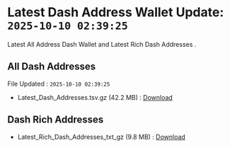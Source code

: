 # Latest Dash Address Wallet Update: `2025-10-10 02:39:25`

Latest All Address Dash Wallet and Latest Rich Dash Addresses .

## All Dash Addresses

File Updated : `2025-10-10 02:39:25`

- Latest_Dash_Addresses.tsv.gz (42.2 MB) : [Download](https://github.com/Pymmdrza/Rich-Address-Wallet/releases/tag/Dash)

## Dash Rich Addresses

- Latest_Rich_Dash_Addresses_txt_gz (9.8 MB) : [Download](https://github.com/Pymmdrza/Rich-Address-Wallet/releases/tag/Dash)
